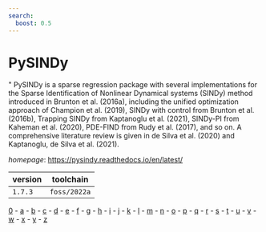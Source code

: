 ```yaml
---
search:
  boost: 0.5
---
```

# PySINDy

" PySINDy is a sparse regression package with several implementations for the Sparse Identification of Nonlinear Dynamical systems (SINDy) method introduced in Brunton et al. (2016a), including the unified optimization approach of Champion et al. (2019), SINDy with control from Brunton et al. (2016b), Trapping SINDy from Kaptanoglu et al. (2021), SINDy-PI from Kaheman et al. (2020), PDE-FIND from Rudy et al. (2017), and so on. A comprehensive literature review is given in de Silva et al. (2020) and Kaptanoglu, de Silva et al. (2021).

*homepage*: <https://pysindy.readthedocs.io/en/latest/>

version | toolchain
--------|----------
``1.7.3`` | ``foss/2022a``

[0](../0/index.md) - [a](../a/index.md) - [b](../b/index.md) - [c](../c/index.md) - [d](../d/index.md) - [e](../e/index.md) - [f](../f/index.md) - [g](../g/index.md) - [h](../h/index.md) - [i](../i/index.md) - [j](../j/index.md) - [k](../k/index.md) - [l](../l/index.md) - [m](../m/index.md) - [n](../n/index.md) - [o](../o/index.md) - [p](../p/index.md) - [q](../q/index.md) - [r](../r/index.md) - [s](../s/index.md) - [t](../t/index.md) - [u](../u/index.md) - [v](../v/index.md) - [w](../w/index.md) - [x](../x/index.md) - [y](../y/index.md) - [z](../z/index.md)

